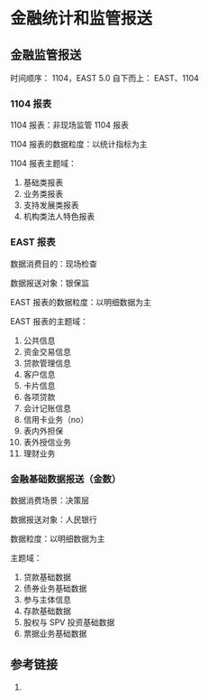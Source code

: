 # 金融统计和监管报送


## 金融监管报送


时间顺序：
1104，EAST 5.0
自下而上：
EAST、1104


### 1104 报表

1104 报表：非现场监管 1104 报表

1104 报表的数据粒度：以统计指标为主

1104 报表主题域：
1. 基础类报表
2. 业务类报表
3. 支持发展类报表
4. 机构类法人特色报表

### EAST 报表

数据消费目的：现场检查

数据报送对象：银保监

EAST 报表的数据粒度：以明细数据为主

EAST 报表的主题域：
1. 公共信息
2. 资金交易信息
3. 贷款管理信息
4. 客户信息
5. 卡片信息
6. 各项贷款
7. 会计记账信息
8. 信用卡业务（no）
9. 表内外担保
10. 表外授信业务
11. 理财业务


### 金融基础数据报送（金数）

数据消费场景：决策层

数据报送对象：人民银行

数据粒度：以明细数据为主

主题域：
1. 贷款基础数据
2. 债券业务基础数据
3. 参与主体信息
4. 存款基础数据
5. 股权与 SPV 投资基础数据
6. 票据业务基础数据

## 参考链接
1. 